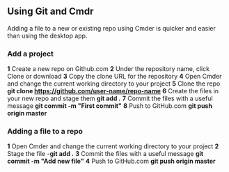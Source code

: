 ## Using Git and Cmdr

Adding a file to a new or existing repo using Cmder is quicker and easier than using the desktop app.

### Add a project
**1** Create a new repo on Github.com
**2** Under the repository name, click Clone or download
**3** Copy the clone URL for the repository
**4** Open Cmder and change the current working directory to your project
**5** Clone the repo **git clone https://github.com/user-name/repo-name**
**6** Create the files in your new repo and stage them **git add .**
**7** Commit the files with a useful message **git commit -m "First commit"**
**8** Push to GitHub.com **git push origin master**

### Adding a file to a repo
**1** Open Cmder and change the current working directory to your project
**2** Stage the file -**git add .**
**3** Commit the files with a useful message **git commit -m "Add new file"**
**4** Push to GitHub.com **git push origin master**
